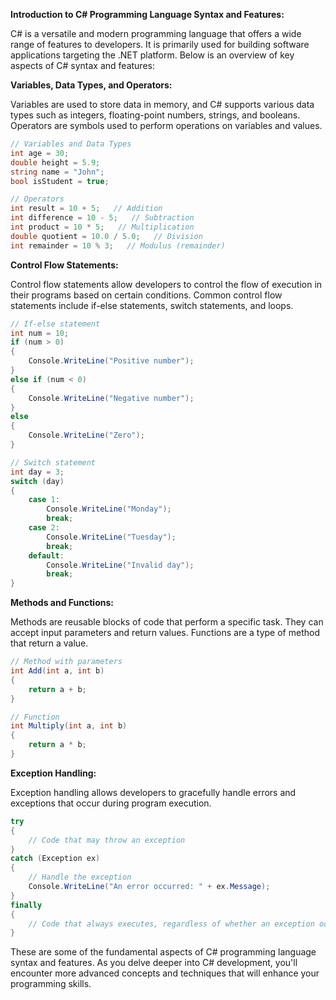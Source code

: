 **Introduction to C# Programming Language Syntax and Features:**

C# is a versatile and modern programming language that offers a wide range of features to developers. It is primarily used for building software applications targeting the .NET platform. Below is an overview of key aspects of C# syntax and features:

**Variables, Data Types, and Operators:**

Variables are used to store data in memory, and C# supports various data types such as integers, floating-point numbers, strings, and booleans. Operators are symbols used to perform operations on variables and values.

```csharp
// Variables and Data Types
int age = 30;
double height = 5.9;
string name = "John";
bool isStudent = true;

// Operators
int result = 10 + 5;   // Addition
int difference = 10 - 5;   // Subtraction
int product = 10 * 5;   // Multiplication
double quotient = 10.0 / 5.0;   // Division
int remainder = 10 % 3;   // Modulus (remainder)
```

**Control Flow Statements:**

Control flow statements allow developers to control the flow of execution in their programs based on certain conditions. Common control flow statements include if-else statements, switch statements, and loops.

```csharp
// If-else statement
int num = 10;
if (num > 0)
{
    Console.WriteLine("Positive number");
}
else if (num < 0)
{
    Console.WriteLine("Negative number");
}
else
{
    Console.WriteLine("Zero");
}

// Switch statement
int day = 3;
switch (day)
{
    case 1:
        Console.WriteLine("Monday");
        break;
    case 2:
        Console.WriteLine("Tuesday");
        break;
    default:
        Console.WriteLine("Invalid day");
        break;
}
```

**Methods and Functions:**

Methods are reusable blocks of code that perform a specific task. They can accept input parameters and return values. Functions are a type of method that return a value.

```csharp
// Method with parameters
int Add(int a, int b)
{
    return a + b;
}

// Function
int Multiply(int a, int b)
{
    return a * b;
}
```

**Exception Handling:**

Exception handling allows developers to gracefully handle errors and exceptions that occur during program execution.

```csharp
try
{
    // Code that may throw an exception
}
catch (Exception ex)
{
    // Handle the exception
    Console.WriteLine("An error occurred: " + ex.Message);
}
finally
{
    // Code that always executes, regardless of whether an exception occurred
}
```

These are some of the fundamental aspects of C# programming language syntax and features. As you delve deeper into C# development, you'll encounter more advanced concepts and techniques that will enhance your programming skills.